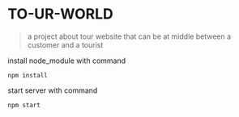 # TO-UR-WORLD

>a project about tour website that can be at middle between a customer
and a tourist 

install node_module with command
```
npm install
```

start server with command
```
npm start
```